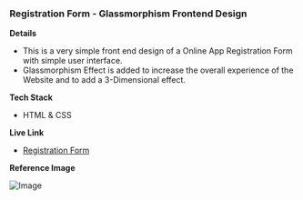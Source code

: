 ### Registration Form - Glassmorphism Frontend Design

**Details**

-   This is a very simple front end design of a Online App Registration Form with simple user interface.
-   Glassmorphism Effect is added to increase the overall experience of the Website and to add a 3-Dimensional effect.

**Tech Stack**

-   HTML & CSS

**Live Link**

-   [Registration Form](https://s4shibam-registrationform.netlify.app/)

**Reference Image**

![Image](https://drive.google.com/uc?export=view&id=14WBIu30Q8hpkFmWK-hVsuymCgEjqY2nD)
